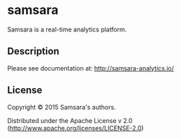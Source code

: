 # samsara

Samsara is a real-time analytics platform.

## Description

Please see documentation at: http://samsara-analytics.io/

## License

Copyright © 2015 Samsara's authors.

Distributed under the Apache License v 2.0 (http://www.apache.org/licenses/LICENSE-2.0)
